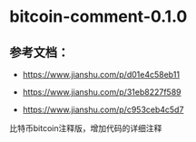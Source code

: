 # bitcoin-comment-0.1.0

## 参考文档：

* https://www.jianshu.com/p/d01e4c58eb11

* https://www.jianshu.com/p/31eb8227f589

* https://www.jianshu.com/p/c953ceb4c5d7


比特币bitcoin注释版，增加代码的详细注释
